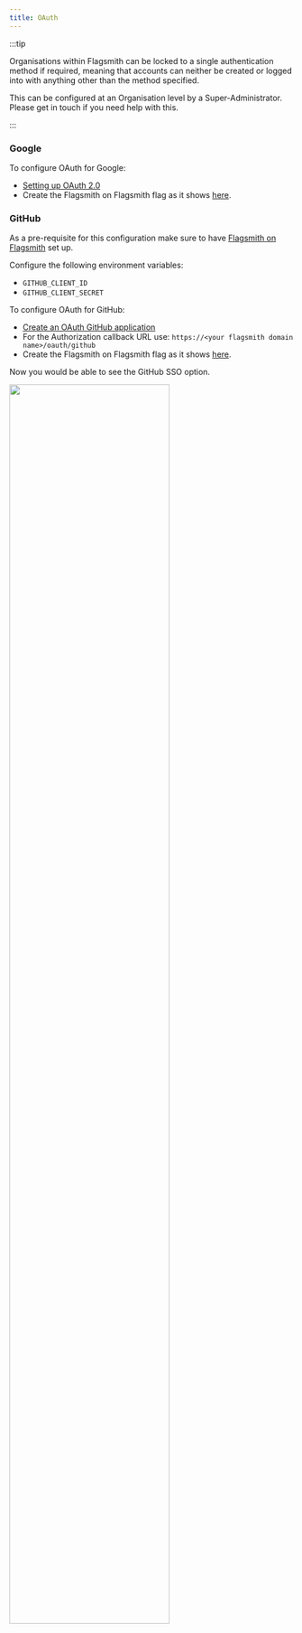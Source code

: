 ```yaml
---
title: OAuth
---
```


:::tip

Organisations within Flagsmith can be locked to a single authentication method if required, meaning that accounts can
neither be created or logged into with anything other than the method specified.

This can be configured at an Organisation level by a Super-Administrator. Please get in touch if you need help with
this.

:::

### Google

To configure OAuth for Google:

- [Setting up OAuth 2.0](https://support.google.com/cloud/answer/6158849?hl=en)
- Create the Flagsmith on Flagsmith flag as it shows [here](/deployment/overview#oauth_google).

### GitHub

As a pre-requisite for this configuration make sure to have
[Flagsmith on Flagsmith](/deployment/overview#running-flagsmith-on-flagsmith) set up.

Configure the following environment variables:

- `GITHUB_CLIENT_ID`
- `GITHUB_CLIENT_SECRET`

To configure OAuth for GitHub:

- [Create an OAuth GitHub application](https://docs.github.com/en/developers/apps/building-oauth-apps/creating-an-oauth-app)
- For the Authorization callback URL use: `https://<your flagsmith domain name>/oauth/github`
- Create the Flagsmith on Flagsmith flag as it shows [here](/deployment/overview#oauth_github).

Now you would be able to see the GitHub SSO option.

<div style={{textAlign: 'center'}}><img width="75%" src="/img/Flagsmith_GitHub_SignUp.png"/></div>
